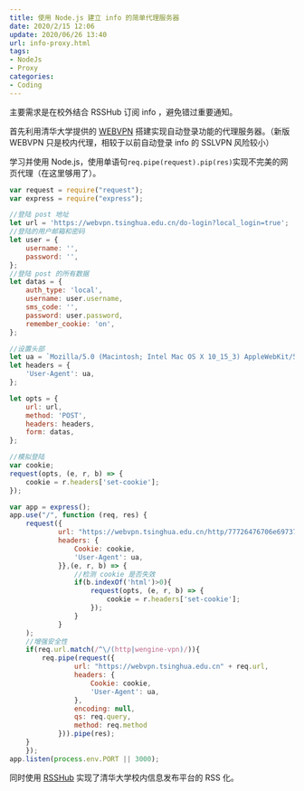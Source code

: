 ```yaml
---
title: 使用 Node.js 建立 info 的简单代理服务器
date: 2020/2/15 12:06
update: 2020/06/26 13:40
url: info-proxy.html
tags:
- NodeJs
- Proxy
categories:
- Coding
---
```


主要需求是在校外结合 RSSHub 订阅 info ，避免错过重要通知。

<!--more-->

首先利用清华大学提供的 [WEBVPN](https://webvpn.tsinghua.edu.cn/) 搭建实现自动登录功能的代理服务器。（新版 WEBVPN 只是校内代理，相较于以前自动登录 info 的 SSLVPN 风险较小）

学习并使用 Node.js，使用单语句<code>req.pipe(request).pip(res)</code>实现不完美的网页代理（在这里够用了）。

```javascript
var request = require("request");
var express = require("express");

//登陆 post 地址
let url = 'https://webvpn.tsinghua.edu.cn/do-login?local_login=true';
//登陆的用户邮箱和密码
let user = {
	username: '',
	password: '',
};
//登陆 post 的所有数据
let datas = {
	auth_type: 'local',
	username: user.username,
	sms_code: '',
	password: user.password,
	remember_cookie: 'on',
};

//设置头部
let ua = `Mozilla/5.0 (Macintosh; Intel Mac OS X 10_15_3) AppleWebKit/537.36 (KHTML, like Gecko) Chrome/79.0.3945.130 Safari/537.36`;
let headers = {
	'User-Agent': ua,
};

let opts = {
	url: url,
	method: 'POST',
	headers: headers,
	form: datas,
};

//模拟登陆
var cookie;
request(opts, (e, r, b) => {
	cookie = r.headers['set-cookie'];
});

var app = express();
app.use("/", function (req, res) {
	request({
			url: "https://webvpn.tsinghua.edu.cn/http/77726476706e69737468656265737421f9f9479369247b59700f81b9991b2631506205de/initial/letter.gif",
			headers: {
				Cookie: cookie, 
				'User-Agent': ua,
			}},(e, r, b) => {
				//检测 cookie 是否失效
				if(b.indexOf('html')>0){
					request(opts, (e, r, b) => {
						cookie = r.headers['set-cookie'];
					});
				}
			}
	);
	//增强安全性
	if(req.url.match(/^\/(http|wengine-vpn)/)){
		req.pipe(request({
				url: "https://webvpn.tsinghua.edu.cn" + req.url,
				headers: {
					Cookie: cookie, 
					'User-Agent': ua,
				},
				encoding: null,
				qs: req.query,
				method: req.method
			})).pipe(res);
	}
	});
app.listen(process.env.PORT || 3000);
```

同时使用 [RSSHub](https://docs.rsshub.app/university.html#qing-hua-da-xue) 实现了清华大学校内信息发布平台的 RSS 化。
